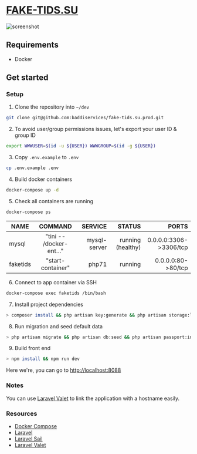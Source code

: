 # [FAKE-TIDS.SU](https://fake-tids.su)

![screenshot](./screenshot.png)

## Requirements

- Docker


## Get started

### Setup

1. Clone the repository into `~/dev`

```bash
git clone git@github.com:baddiservices/fake-tids.su.prod.git
```

2. To avoid user/group permissions issues, let's export your user ID & group ID

```bash
export WWWUSER=$(id -u ${USER}) WWWGROUP=$(id -g ${USER})
```

3. Copy `.env.example` to `.env`

```bash
cp .env.example .env
```

4. Build docker containers

```bash
docker-compose up -d
```

5. Check all containers are running

```bash
docker-compose ps
```

| NAME          |        COMMAND         |       SERVICE |            STATUS |                                          PORTS |
|---------------|:----------------------:|--------------:|------------------:|-----------------------------------------------:|
| mysql | "tini -- /docker-ent…" | mysql-server | running (healthy) |                         0.0.0.0:3306->3306/tcp |
| faketids   |   "start-container"    |         php71 |           running |                             0.0.0.0:80->80/tcp |

6. Connect to app container via SSH

```bash
docker-compose exec faketids /bin/bash
```

7. Install project dependencies

```bash
> composer install && php artisan key:generate && php artisan storage:link
```

8. Run migration and seed default data

```bash
> php artisan migrate && php artisan db:seed && php artisan passport:install
```

9. Build front end

```bash
> npm install && npm run dev
```

Here we're, you can go to [http://localhost:8088](http://localhost:8088)

### Notes

You can use [Laravel Valet](https://laravel.com/docs/9.x/valet) to link the application with a hostname easily.

### Resources

- [Docker Compose](https://docs.docker.com/compose/install)
- [Laravel](https://laravel.com/docs/9.x)
- [Laravel Sail](https://laravel.com/docs/9.x/sail)
- [Laravel Valet](https://laravel.com/docs/9.x/valet)
